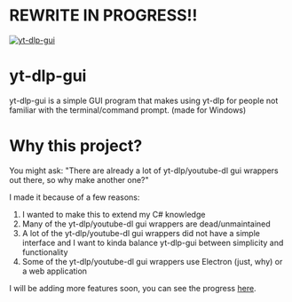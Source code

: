 # REWRITE IN PROGRESS!!
[![yt-dlp-gui](https://raw.githubusercontent.com/SKBotNL/yt-dlp-gui/master/images/yt-dlp-gui.png)](#readme)
# yt-dlp-gui
yt-dlp-gui is a simple GUI program that makes using yt-dlp for people not familiar with the terminal/command prompt. (made for Windows)

# Why this project?
You might ask: "There are already a lot of yt-dlp/youtube-dl gui wrappers out there, so why make another one?"

I made it because of a few reasons:
1. I wanted to make this to extend my C# knowledge
2. Many of the yt-dlp/youtube-dl gui wrappers are dead/unmaintained
3. A lot of the yt-dlp/youtube-dl gui wrappers did not have a simple interface and I want to kinda balance yt-dlp-gui between simplicity and functionality
4. Some of the yt-dlp/youtube-dl gui wrappers use Electron (just, why) or a web application

I will be adding more features soon, you can see the progress [here](https://github.com/SKBotNL/yt-dlp-gui/projects/1).
